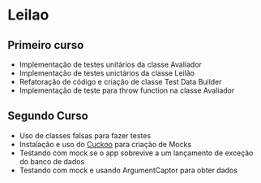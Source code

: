 # Leilao

## Primeiro curso
* Implementação de testes unitários da classe Avaliador
* Implementação de testes unictários da classe Leilão
* Refatoração de código e criação de classe Test Data Builder
* Implementação de teste para throw function na classe Avaliador

## Segundo Curso
* Uso de classes falsas para fazer testes
* Instalação e uso do [Cuckoo](https://github.com/Brightify/Cuckoo) para criação de Mocks
* Testando com mock se o app sobrevive a um lançamento de exceção do banco de dados
* Testando com mock e usando ArgumentCaptor para obter dados


